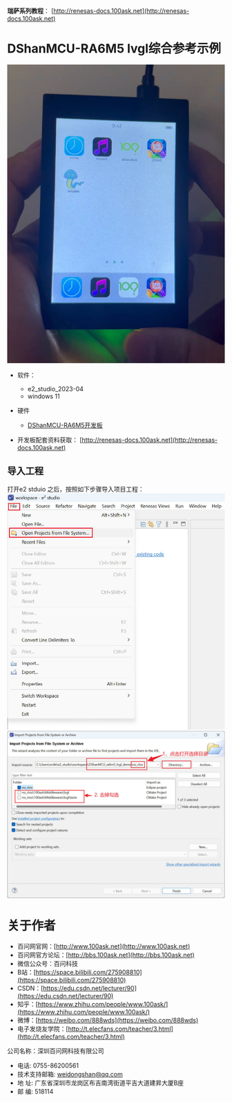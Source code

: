 **瑞萨系列教程**： [http://renesas-docs.100ask.net](http://renesas-docs.100ask.net)

# DShanMCU-RA6M5 lvgl综合参考示例

![DShanMCU-RA6M5_lvgl_demo效果图](./docs/images/DShanMCU-RA6M5_lvgl_demo效果图.jpg)

- 软件：

  - e2_studio_2023-04
  - windows 11

- 硬件

  - [DShanMCU-RA6M5开发板](https://100ask.taobao.com)

- 开发板配套资料获取： [http://renesas-docs.100ask.net](http://renesas-docs.100ask.net)

## 导入工程

打开e2 stduio 之后，按照如下步骤导入项目工程：
![从e2stduio导入工程1](./docs/images/从e2stduio导入工程1.jpg)
![从e2stduio导入工程2](./docs/images/从e2stduio导入工程2.jpg)


# 关于作者
- 百问网官网：[http://www.100ask.net](http://www.100ask.net)
- 百问网官方论坛：[http://bbs.100ask.net](http://bbs.100ask.net)
- 微信公众号：百问科技
- B站：[https://space.bilibili.com/275908810](https://space.bilibili.com/275908810)
- CSDN：[https://edu.csdn.net/lecturer/90](https://edu.csdn.net/lecturer/90)
- 知乎：[https://www.zhihu.com/people/www.100ask/](https://www.zhihu.com/people/www.100ask/)
- 微博：[https://weibo.com/888wds](https://weibo.com/888wds)
- 电子发烧友学院：[http://t.elecfans.com/teacher/3.html](http://t.elecfans.com/teacher/3.html)


公司名称：深圳百问网科技有限公司
-  电话: 0755-86200561
-  技术支持邮箱: weidongshan@qq.com 
-  地        址: 广东省深圳市龙岗区布吉南湾街道平吉大道建昇大厦B座
-  邮        编: 518114 
